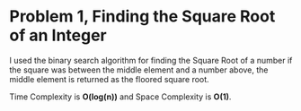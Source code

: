 # Problem 1, Finding the Square Root of an Integer

I used the binary search algorithm for finding the Square Root of a number
if the square was between the middle element and a number above, 
the middle element is returned as the floored square root. 

Time Complexity is **O(log(n))** and Space Complexity is **O(1)**.

